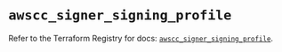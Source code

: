 # `awscc_signer_signing_profile`

Refer to the Terraform Registry for docs: [`awscc_signer_signing_profile`](https://registry.terraform.io/providers/hashicorp/awscc/0.70.0/docs/resources/signer_signing_profile).
